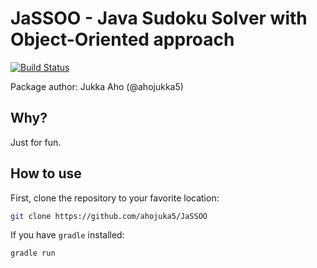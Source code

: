# JaSSOO - Java Sudoku Solver with Object-Oriented approach

[![Build Status](https://travis-ci.org/ahojukka5/JaSSOO.svg?branch=master)](https://travis-ci.org/ahojukka5/JaSSOO)

Package author: Jukka Aho (@ahojukka5)

## Why?

Just for fun.

## How to use

First, clone the repository to your favorite location:

```bash
git clone https://github.com/ahojuka5/JaSSOO
```

If you have `gradle` installed:

```bash
gradle run
```
